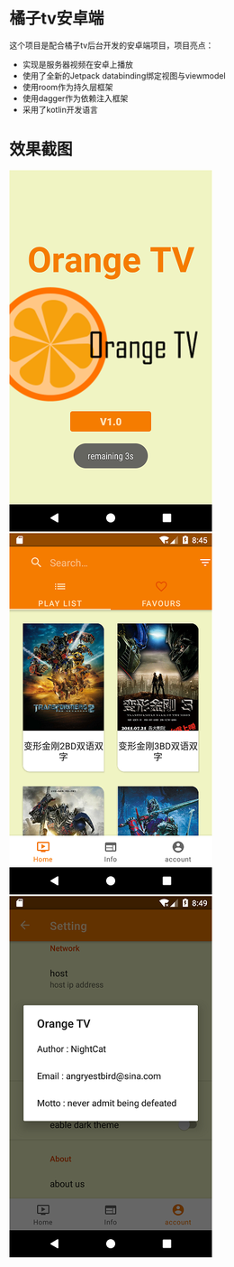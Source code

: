 # 橘子tv安卓端
这个项目是配合橘子tv后台开发的安卓端项目，项目亮点：
+ 实现是服务器视频在安卓上播放
+ 使用了全新的Jetpack databinding绑定视图与viewmodel
+ 使用room作为持久层框架
+ 使用dagger作为依赖注入框架
+ 采用了kotlin开发语言
# 效果截图
![启动画面](image/Screenshot_1590569197.png "启动画面")
![应用画面](image/Screenshot_1590569153.png "应用画面")
![关于我们](image/Screenshot_1590569360.png "关于我们")
